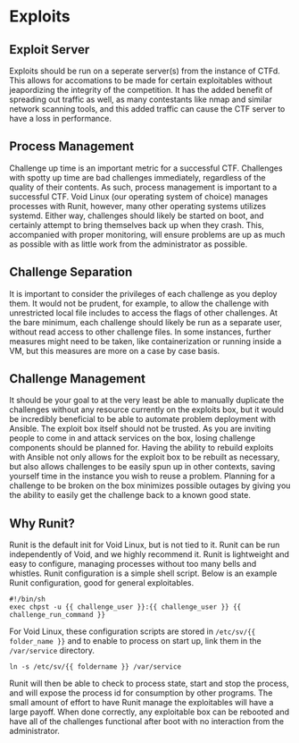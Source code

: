 # Exploits

## Exploit Server
Exploits should be run on a seperate server(s) from the instance of CTFd. This allows for accomations to be made for certain exploitables without jeapordizing the integrity of the competition. It has the added benefit of spreading out traffic as well, as many contestants like nmap and similar network scanning tools, and this added traffic can cause the CTF server to have a loss in performance.

## Process Management
Challenge up time is an important metric for a successful CTF. Challenges with spotty up time are bad challenges immediately, regardless of the quality of their contents. As such, process management is important to a successful CTF. Void Linux (our operating system of choice) manages processes with Runit, however, many other operating systems utilizes systemd. Either way, challenges should likely be started on boot, and certainly attempt to bring themselves back up when they crash. This, accompanied with proper monitoring, will ensure problems are up as much as possible with as little work from the administrator as possible.

## Challenge Separation
It is important to consider the privileges of each challenge as you deploy them. It would not be prudent, for example, to allow the challenge with unrestricted local file includes to access the flags of other challenges. At the bare minimum, each challenge should likely be run as a separate user, without read access to other challenge files. In some instances, further measures might need to be taken, like containerization or running inside a VM, but this measures are more on a case by case basis.

## Challenge Management
It should be your goal to at the very least be able to manually duplicate the challenges without any resource currently on the exploits box, but it would be incredibly beneficial to be able to automate problem deployment with Ansible. The exploit box itself should not be trusted. As you are inviting people to come in and attack services on the box, losing challenge components should be planned for. Having the ability to rebuild exploits with Ansible not only allows for the exploit box to be rebuilt as necessary, but also allows challenges to be easily spun up in other contexts, saving yourself time in the instance you wish to reuse a problem. Planning for a challenge to be broken on the box minimizes possible outages by giving you the ability to easily get the challenge back to a known good state.

## Why Runit?
Runit is the default init for Void Linux, but is not tied to it. Runit can be run independently of Void, and we highly recommend it. Runit is lightweight and easy to configure, managing processes without too many bells and whistles. Runit configuration is a simple shell script. Below is an example Runit configuration, good for general exploitables.

	#!/bin/sh
	exec chpst -u {{ challenge_user }}:{{ challenge_user }} {{ challenge_run_command }}

For Void Linux, these configuration scripts are stored in `/etc/sv/{{ folder_name }}` and to enable to process on start up, link them in the `/var/service` directory.

	ln -s /etc/sv/{{ foldername }} /var/service
	
Runit will then be able to check to process state, start and stop the process, and will expose the process id for consumption by other programs. The small amount of effort to have Runit manage the exploitables will have a large payoff. When done correctly, any exploitable box can be rebooted and have all of the challenges functional after boot with no interaction from the administrator. 
